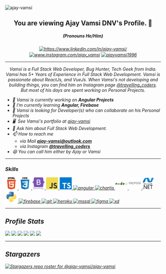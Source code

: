 <p align="left"> <img src="https://komarev.com/ghpvc/?username=ajay-vamsi&label=Profile%20views&color=0e75b6&style=flat" alt="ajay-vamsi" /> </p>  
<h2 align="center">You are viewing Ajay Vamsi DNV's Profile. 👋 </h2>
<h5  align="center"><em>(Pronouns He/Him)<em></h5>

<p align="center">  
<a href="https://linkedin.com/in/https://www.linkedin.com/in/ajay-vamsi/" target="blank"><img align="center" src="https://raw.githubusercontent.com/rahuldkjain/github-profile-readme-generator/master/src/images/icons/Social/linked-in-alt.svg" alt="https://www.linkedin.com/in/ajay-vamsi/" height="30" width="40" /></a>  
<a href="https://instagram.com/www.instagram.com/ajay_vamsi" target="blank"><img align="center" src="https://raw.githubusercontent.com/rahuldkjain/github-profile-readme-generator/master/src/images/icons/Social/instagram.svg" alt="www.instagram.com/ajay_vamsi" height="30" width="40" /></a>  
<a href="https://twitter.com/ajayvamsi1996" target="blank"><img align="center" src="https://raw.githubusercontent.com/rahuldkjain/github-profile-readme-generator/master/src/images/icons/Social/twitter.svg" alt="ajayvamsi1996" height="30" width="40" /></a>  
</p>

---

<p align="center">Vamsi is a Full Stack Web Developer, Bug Hunter, Tech Geek from India.
Vamsi has 5+ Years of Experience in Full Stack Web Development. Vamsi is passionate about ReactJs, and VueJs.
When Vamsi's not developing and building things, you can find him on Instagram page <a href="https://instagram.com/travelling_coders">@travelling_coders</a>. But most of his days are spent working on Personal Projects.</p>

- 🔭 Vamsi is currently working on **Angular Projects**
- 🌱 I’m currently learning **Angular, Firebase**
- 👯 Vamsi is looking for Developer(s) who can collaborate on his Personal Projects
- 🖥️  See Vamsi's portfolio at [ajay-vamsi](http://ajay-vamsi.netlify.app)
- 💬 Ask him about Full Stack Web Development.
- 📫 How to reach me
	- via Mail **ajay-vamsi@outlook.com**
	- via Instagram **[@travelling_coders](https://instagram.com/travelling_coders)**
- 😄 You can call him either by Ajay or Vamsi

---

### Skills

<p align="left"> 
<a href="https://www.w3.org/html/" target="_blank" rel="noreferrer"> <img src="https://raw.githubusercontent.com/devicons/devicon/master/icons/html5/html5-original-wordmark.svg" alt="html5" width="40" height="40"/> </a> 
<a href="https://www.w3schools.com/css/" target="_blank" rel="noreferrer"> <img src="https://raw.githubusercontent.com/devicons/devicon/master/icons/css3/css3-original-wordmark.svg" alt="css3" width="40" height="40"/> </a> 
<a href="https://getbootstrap.com" target="_blank" rel="noreferrer"> <img src="https://raw.githubusercontent.com/devicons/devicon/master/icons/bootstrap/bootstrap-plain-wordmark.svg" alt="bootstrap" width="40" height="40"/> </a> 
<a href="https://developer.mozilla.org/en-US/docs/Web/JavaScript" target="_blank" rel="noreferrer"> <img src="https://raw.githubusercontent.com/devicons/devicon/master/icons/javascript/javascript-original.svg" alt="javascript" width="40" height="40"/> </a> 
<a href="https://www.typescriptlang.org/" target="_blank" rel="noreferrer"> <img src="https://raw.githubusercontent.com/devicons/devicon/master/icons/typescript/typescript-original.svg" alt="typescript" width="40" height="40"/> </a> 
<a href="https://angular.io" target="_blank" rel="noreferrer"> <img src="https://angular.io/assets/images/logos/angular/angular.svg" alt="angular" width="40" height="40"/> </a> 
<a href="https://www.chartjs.org" target="_blank" rel="noreferrer"> <img src="https://www.chartjs.org/media/logo-title.svg" alt="chartjs" width="40" height="40"/> </a> 
<a href="https://nodejs.org" target="_blank" rel="noreferrer"> <img src="https://raw.githubusercontent.com/devicons/devicon/master/icons/nodejs/nodejs-original-wordmark.svg" alt="nodejs" width="40" height="40"/> </a>
<a href="https://expressjs.com" target="_blank" rel="noreferrer"> <img src="https://raw.githubusercontent.com/devicons/devicon/master/icons/express/express-original-wordmark.svg" alt="express" width="40" height="40"/> </a> 
<a href="https://dotnet.microsoft.com/" target="_blank" rel="noreferrer"> <img src="https://raw.githubusercontent.com/devicons/devicon/master/icons/dot-net/dot-net-original-wordmark.svg" alt="dotnet" width="40" height="40"/> </a> 
<a href="https://www.python.org" target="_blank" rel="noreferrer"> <img src="https://raw.githubusercontent.com/devicons/devicon/master/icons/python/python-original.svg" alt="python" width="40" height="40"/> </a> 
<a href="https://firebase.google.com/" target="_blank" rel="noreferrer"> <img src="https://www.vectorlogo.zone/logos/firebase/firebase-icon.svg" alt="firebase" width="40" height="40"/> </a>
<a href="https://git-scm.com/" target="_blank" rel="noreferrer"> <img src="https://www.vectorlogo.zone/logos/git-scm/git-scm-icon.svg" alt="git" width="40" height="40"/> </a> 
<a href="https://heroku.com" target="_blank" rel="noreferrer"> <img src="https://www.vectorlogo.zone/logos/heroku/heroku-icon.svg" alt="heroku" width="40" height="40"/> </a> 
<a href="https://www.microsoft.com/en-us/sql-server" target="_blank" rel="noreferrer"> <img src="https://www.svgrepo.com/show/303229/microsoft-sql-server-logo.svg" alt="mssql" width="40" height="40"/> </a> 
<a href="https://www.figma.com/" target="_blank" rel="noreferrer"> <img src="https://www.vectorlogo.zone/logos/figma/figma-icon.svg" alt="figma" width="40" height="40"/> </a> 
<a href="https://www.adobe.com/products/xd.html" target="_blank" rel="noreferrer"> <img src="https://cdn.worldvectorlogo.com/logos/adobe-xd.svg" alt="xd" width="40" height="40"/> </a> </p>

---

## Profile Stats
![](https://github-profile-summary-cards.vercel.app/api/cards/profile-details?username=ajay-vamsi&theme=github) 
![](https://github-profile-summary-cards.vercel.app/api/cards/stats?username=ajay-vamsi&theme=github)
![](https://github-profile-summary-cards.vercel.app/api/cards/repos-per-language?username=ajay-vamsi&theme=github)
![](https://github-profile-summary-cards.vercel.app/api/cards/most-commit-language?username=ajay-vamsi&theme=github)
![](https://github-profile-summary-cards.vercel.app/api/cards/productive-time?username=ajay-vamsi&theme=github)
![](https://github-readme-streak-stats.herokuapp.com/?user=ajay-vamsi&theme=light)


---

## Stargazers

[![Stargazers repo roster for @ajay-vamsi/ajay-vamsi](https://reporoster.com/stars/ajay-vamsi/ajay-vamsi)](https://github.com/ajay-vamsi/ajay-vamsi/stargazers)
  
